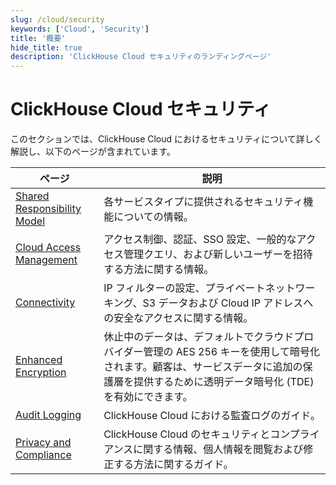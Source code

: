```yaml
---
slug: /cloud/security
keywords: ['Cloud', 'Security']
title: '概要'
hide_title: true
description: 'ClickHouse Cloud セキュリティのランディングページ'
---
```



# ClickHouse Cloud セキュリティ

このセクションでは、ClickHouse Cloud におけるセキュリティについて詳しく解説し、以下のページが含まれています。

| ページ                                                          | 説明                                                                                                                                                                                                 |
|---------------------------------------------------------------|----------------------------------------------------------------------------------------------------------------------------------------------------------------------------------------------------|
| [Shared Responsibility Model](shared-responsibility-model.md) | 各サービスタイプに提供されるセキュリティ機能についての情報。                                                                                                                                                      |
| [Cloud Access Management](cloud-access-management/index.md)   | アクセス制御、認証、SSO 設定、一般的なアクセス管理クエリ、および新しいユーザーを招待する方法に関する情報。                                                                                          |
| [Connectivity](connectivity-overview.md)                      | IP フィルターの設定、プライベートネットワーキング、S3 データおよび Cloud IP アドレスへの安全なアクセスに関する情報。                                                                                             |
| [Enhanced Encryption](cmek.md)                                | 休止中のデータは、デフォルトでクラウドプロバイダー管理の AES 256 キーを使用して暗号化されます。顧客は、サービスデータに追加の保護層を提供するために透明データ暗号化 (TDE) を有効にできます。 |
| [Audit Logging](audit-logging.md)                             | ClickHouse Cloud における監査ログのガイド。                                                                                                                                                         |
| [Privacy and Compliance](privacy-compliance-overview.md)      | ClickHouse Cloud のセキュリティとコンプライアンスに関する情報、個人情報を閲覧および修正する方法に関するガイド。                                                                                       |
